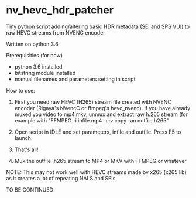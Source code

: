# nv_hevc_hdr_patcher
Tiny python script adding/altering basic HDR metadata (SEI and SPS VUI) to raw HEVC streams from NVENC encoder

Written on python 3.6

Prerequisities (for now)
  - python 3.6 installed
  - bitstring module installed
  - manual filenames and parameters setting in script
  
How to use:
1) First you need raw HEVC (H265) stream file created with NVENC encoder (Rigaya's NVencC or ffmpeg's hevc_nvenc). if you have already muxed you video to mp4,mkv, unmux and extract raw h.265 stream (for example with "FFMPEG -i infile.mp4 -c:v copy -an outfile.h265"

2) Open script in IDLE and set parameters, infile and outfile. Press F5 to launch.

3) That's all!

4) Mux the outfile .h265 stream to MP4 or MKV with FFMPEG or whatever

NOTE: This may not work well with HEVC streams made by x265 (x265 lib) as it creates a lot of repeating NALS and SEIs.

TO BE CONTINUED
